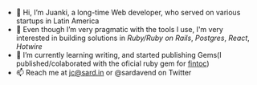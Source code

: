 
* 👋 Hi, I’m Juanki, a long-time Web developer, who served on various startups in Latin America
* 👀 Even though I’m very pragmatic with the tools I use, I'm very interested in building solutions in *Ruby/Ruby on Rails*, *Postgres*, *React*, *Hotwire*
* 🌱 I’m currently learning writing, and started publishing Gems(I published/colaborated with the oficial ruby gem for [fintoc](https://github.com/fintoc-com/fintoc-ruby))
* 📫 Reach me at jc@sard.in or @sardavend on Twitter

<!--
**sardavend/sardavend** is a ✨ _special_ ✨ repository because its `README.md` (this file) appears on your GitHub profile.

Here are some ideas to get you started:

- 🔭 I’m currently working on ...
- 🌱 I’m currently learning ...
- 👯 I’m looking to collaborate on ...
- 🤔 I’m looking for help with ...
- 💬 Ask me about ...
- 📫 How to reach me: ...
- 😄 Pronouns: ...
- ⚡ Fun fact: ...
-->
